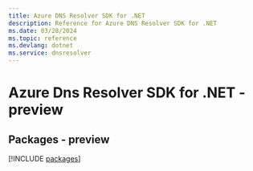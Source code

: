 ```yaml
---
title: Azure DNS Resolver SDK for .NET
description: Reference for Azure DNS Resolver SDK for .NET
ms.date: 03/28/2024
ms.topic: reference
ms.devlang: dotnet
ms.service: dnsresolver
---
```

# Azure Dns Resolver SDK for .NET - preview
## Packages - preview
[!INCLUDE [packages](dns-resolver-index.md)]
